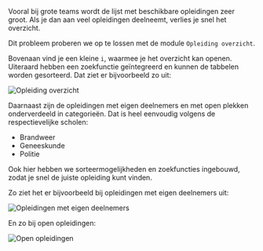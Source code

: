 Vooral bij grote teams wordt de lijst met beschikbare opleidingen zeer groot. Als je dan aan veel opleidingen deelneemt, verlies je snel het overzicht. 

Dit probleem proberen we op te lossen met de module `Opleiding overzicht`.

Bovenaan vind je een kleine `i`, waarmee je het overzicht kan openen. Uiteraard hebben een zoekfunctie geïntegreerd en kunnen de tabbelen worden gesorteerd. Dat ziet er bijvoorbeeld zo uit:

![Opleiding overzicht](/v4/docs/assets/schoolingOverview/img/schoolingOverview_overview_nl_NL.png)

Daarnaast zijn de opleidingen met eigen deelnemers en met open plekken onderverdeeld in categorieën. Dat is heel eenvoudig volgens de respectievelijke scholen:
* Brandweer
* Geneeskunde
* Politie

Ook hier hebben we sorteermogelijkheden en zoekfuncties ingebouwd, zodat je snel de juiste opleiding kunt vinden. 

Zo ziet het er bijvoorbeeld bij opleidingen met eigen deelnemers uit:

![Opleidingen met eigen deelnemers](/v4/docs/assets/schoolingOverview/img/schoolingOverview_own_nl_NL.png)

En zo bij open opleidingen:

![Open opleidingen](/v4/docs/assets/schoolingOverview/img/schoolingOverview_alliance_nl_NL.png)
